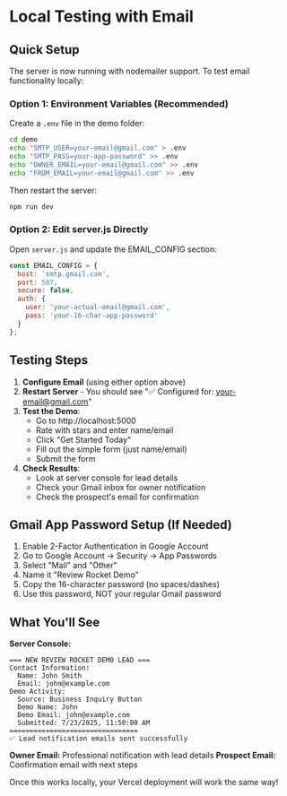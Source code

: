# Local Testing with Email

## Quick Setup

The server is now running with nodemailer support. To test email functionality locally:

### Option 1: Environment Variables (Recommended)
Create a `.env` file in the demo folder:

```bash
cd demo
echo "SMTP_USER=your-email@gmail.com" > .env
echo "SMTP_PASS=your-app-password" >> .env
echo "OWNER_EMAIL=your-email@gmail.com" >> .env  
echo "FROM_EMAIL=your-email@gmail.com" >> .env
```

Then restart the server:
```bash
npm run dev
```

### Option 2: Edit server.js Directly
Open `server.js` and update the EMAIL_CONFIG section:

```javascript
const EMAIL_CONFIG = {
  host: 'smtp.gmail.com',
  port: 587,
  secure: false,
  auth: {
    user: 'your-actual-email@gmail.com',
    pass: 'your-16-char-app-password'
  }
};
```

## Testing Steps

1. **Configure Email** (using either option above)
2. **Restart Server** - You should see "✅ Configured for: your-email@gmail.com"
3. **Test the Demo**:
   - Go to http://localhost:5000
   - Rate with stars and enter name/email
   - Click "Get Started Today"
   - Fill out the simple form (just name/email)
   - Submit the form
4. **Check Results**:
   - Look at server console for lead details
   - Check your Gmail inbox for owner notification
   - Check the prospect's email for confirmation

## Gmail App Password Setup (If Needed)

1. Enable 2-Factor Authentication in Google Account
2. Go to Google Account → Security → App Passwords
3. Select "Mail" and "Other" 
4. Name it "Review Rocket Demo"
5. Copy the 16-character password (no spaces/dashes)
6. Use this password, NOT your regular Gmail password

## What You'll See

**Server Console:**
```
=== NEW REVIEW ROCKET DEMO LEAD ===
Contact Information:
  Name: John Smith
  Email: john@example.com
Demo Activity:
  Source: Business Inquiry Button
  Demo Name: John
  Demo Email: john@example.com
  Submitted: 7/23/2025, 11:50:00 AM
================================
✅ Lead notification emails sent successfully
```

**Owner Email:** Professional notification with lead details
**Prospect Email:** Confirmation email with next steps

Once this works locally, your Vercel deployment will work the same way!
